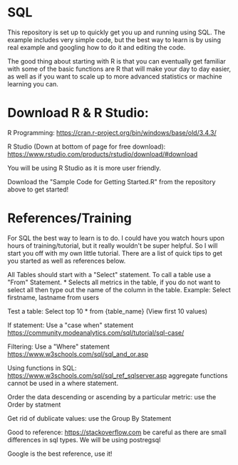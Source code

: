 # SQL

This repository is set up to quickly get you up and running using SQL. The example includes very simple code, but the best way to learn is by using real example and googling how to do it and editing the code.  

The good thing about starting with R is that you can eventually get familiar with some of the basic functions are R that will make your day to day easier, as well as if you want to scale up to more advanced statistics or machine learning you can. 

# Download R & R Studio:
R Programming: https://cran.r-project.org/bin/windows/base/old/3.4.3/

R Studio (Down at bottom of page for free download): https://www.rstudio.com/products/rstudio/download/#download

You will be using R Studio as it is more user friendly. 

Download the "Sample Code for Getting Started.R" from the repository above to get started!

# References/Training
For SQL the best way to learn is to do. I could have you watch hours upon hours of training/tutorial, but it really wouldn't be super helpful. So I will start you off with my own little tutorial. There are a list of quick tips to get you started as well as references below.

All Tables should start with a "Select" statement. To call a table use a "From" Statement. * Selects all metrics in the table, if you do not want to select all then type out the name of the column in the table. Example: Select firstname, lastname from users

Test a table: Select top 10 * from {table_name} (View first 10 values)

If statement: Use a "case when" statement https://community.modeanalytics.com/sql/tutorial/sql-case/

Filtering: Use a "Where" statement https://www.w3schools.com/sql/sql_and_or.asp

Using functions in SQL: https://www.w3schools.com/sql/sql_ref_sqlserver.asp aggregate functions cannot be used in a where statement. 

Order the data descending or ascending by a particular metric: use the Order by statment

Get rid of dublicate values: use the Group By Statement

Good to reference: https://stackoverflow.com be careful as there are small differences in sql types. We will be using postregsql

Google is the best reference, use it!
